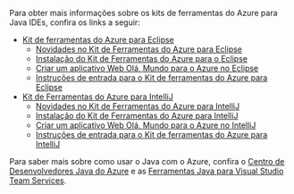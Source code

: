 Para obter mais informações sobre os kits de ferramentas do Azure para Java IDEs, confira os links a seguir:

* [Kit de ferramentas do Azure para Eclipse](/azure/azure-toolkit-for-eclipse)
  * [Novidades no Kit de Ferramentas do Azure para Eclipse](/azure/azure-toolkit-for-eclipse-whats-new)
  * [Instalação do Kit de Ferramentas do Azure para o Eclipse](/azure/azure-toolkit-for-eclipse-installation)
  * [Criar um aplicativo Web Olá, Mundo para o Azure no Eclipse](/azure/app-service-web/app-service-web-eclipse-create-hello-world-web-app)
  * [Instruções de entrada para o Kit de ferramentas do Azure para Eclipse](/azure/azure-toolkit-for-eclipse-sign-in-instructions)
* [Kit de Ferramentas do Azure para IntelliJ](/azure/azure-toolkit-for-intellij)
  * [Novidades no Kit de Ferramentas do Azure para IntelliJ](/azure/azure-toolkit-for-intellij-whats-new)
  * [Instalação do Kit de Ferramentas do Azure para IntelliJ](/azure/azure-toolkit-for-intellij-installation)
  * [Criar um aplicativo Web Olá, Mundo para o Azure no IntelliJ](/azure/app-service-web/app-service-web-intellij-create-hello-world-web-app)
  * [Instruções de entrada para o Kit de ferramentas do Azure para IntelliJ](/azure/azure-toolkit-for-intellij-sign-in-instructions)

Para saber mais sobre como usar o Java com o Azure, confira o [Centro de Desenvolvedores Java do Azure](https://azure.microsoft.com/develop/java/) e as [Ferramentas Java para Visual Studio Team Services](https://java.visualstudio.com/).
